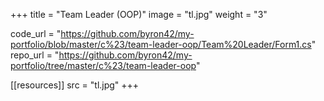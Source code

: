 +++
title = "Team Leader (OOP)"
image = "tl.jpg"
weight = "3"

code_url = "https://github.com/byron42/my-portfolio/blob/master/c%23/team-leader-oop/Team%20Leader/Form1.cs"
repo_url = "https://github.com/byron42/my-portfolio/tree/master/c%23/team-leader-oop"

[[resources]]
src = "tl.jpg"
+++
<!-- 
* this is something else trying to figure all of this out
* some days I enjoy, others are awful
* eventually I'll end up happy with what I'm doing
* until then I'll keep trying to get better -->
